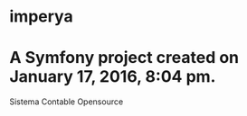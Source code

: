 imperya
=======

A Symfony project created on January 17, 2016, 8:04 pm.
=======

Sistema Contable Opensource

